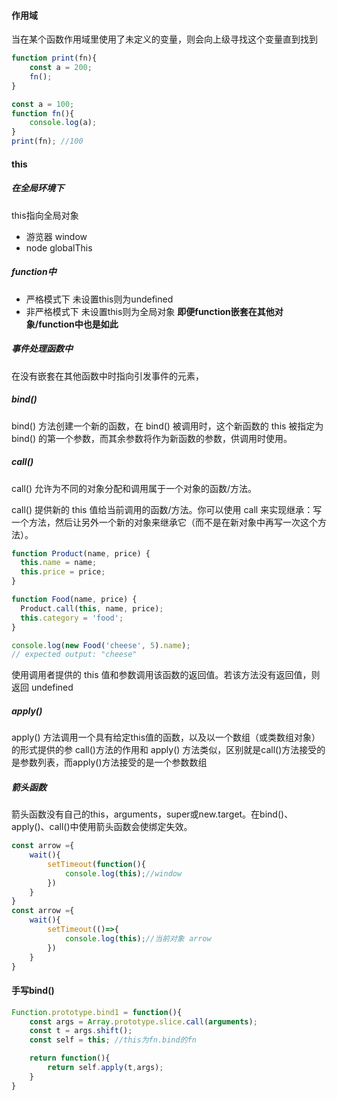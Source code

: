 #### 作用域

当在某个函数作用域里使用了未定义的变量，则会向上级寻找这个变量直到找到

```js
function print(fn){
    const a = 200;
    fn();
}

const a = 100;
function fn(){
    console.log(a);
}
print(fn); //100 
```

#### this

##### 在全局环境下

this指向全局对象
- 游览器 window
- node globalThis

##### function中

- 严格模式下 未设置this则为undefined
- 非严格模式下 未设置this则为全局对象
**即便function嵌套在其他对象/function中也是如此**

##### 事件处理函数中
在没有嵌套在其他函数中时指向引发事件的元素，

##### bind()
bind() 方法创建一个新的函数，在 bind() 被调用时，这个新函数的 this 被指定为 bind() 的第一个参数，而其余参数将作为新函数的参数，供调用时使用。

##### call()

call() 允许为不同的对象分配和调用属于一个对象的函数/方法。

call() 提供新的 this 值给当前调用的函数/方法。你可以使用 call 来实现继承：写一个方法，然后让另外一个新的对象来继承它（而不是在新对象中再写一次这个方法）。

```js
function Product(name, price) {
  this.name = name;
  this.price = price;
}

function Food(name, price) {
  Product.call(this, name, price);
  this.category = 'food';
}

console.log(new Food('cheese', 5).name);
// expected output: "cheese"
```

使用调用者提供的 this 值和参数调用该函数的返回值。若该方法没有返回值，则返回 undefined

##### apply()

apply() 方法调用一个具有给定this值的函数，以及以一个数组（或类数组对象）的形式提供的参
call()方法的作用和 apply() 方法类似，区别就是call()方法接受的是参数列表，而apply()方法接受的是一个参数数组

##### 箭头函数

箭头函数没有自己的this，arguments，super或new.target。在bind()、apply()、call()中使用箭头函数会使绑定失效。

```js
const arrow ={
    wait(){
        setTimeout(function(){
            console.log(this);//window
        })
    }
}
const arrow ={
    wait(){
        setTimeout(()=>{
            console.log(this);//当前对象 arrow
        })
    }
}
```


#### 手写bind()

```js
Function.prototype.bind1 = function(){
    const args = Array.prototype.slice.call(arguments);
    const t = args.shift();
    const self = this; //this为fn.bind的fn

    return function(){
        return self.apply(t,args);
    }
}

```